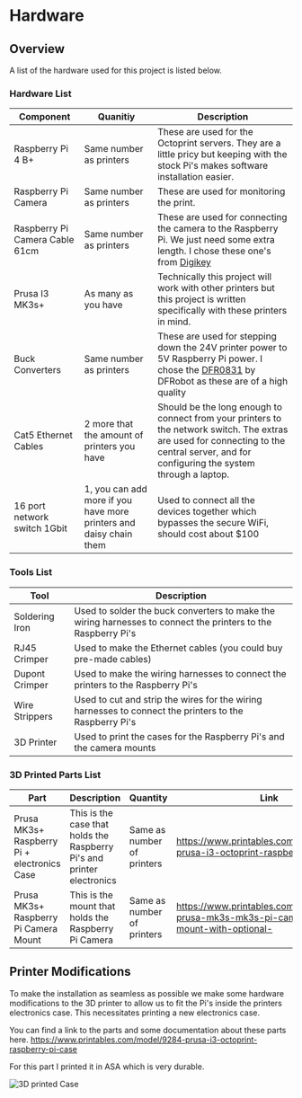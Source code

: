 # Hardware

## Overview

A list of the hardware used for this project is listed below.

### Hardware List

| Component                    | Quanitiy                                                           | Description                                                                                                                                                                               |
| ---------------------------- | ------------------------------------------------------------------ | ----------------------------------------------------------------------------------------------------------------------------------------------------------------------------------------- |
| Raspberry Pi 4 B+            | Same number as printers                                            | These are used for the Octoprint servers. They are a little pricy but keeping with the stock Pi's makes software installation easier.                                                     |
| Raspberry Pi Camera          | Same number as printers                                            | These are used for monitoring the print.                                                                                                                                                  |
| Raspberry Pi Camera Cable 61cm| Same number as printers                                            | These are used for connecting the camera to the Raspberry Pi. We just need some extra length. I chose these one's from [Digikey](https://www.digikey.ca/en/products/detail/adafruit-industries-llc/1731/6238161)                                                                                                                     |
| Prusa I3 MK3s+               | As many as you have                                                | Technically this project will work with other printers but this project is written specifically with these printers in mind.                                                              |
| Buck Converters              | Same number as printers                                            | These are used for stepping down the 24V printer power to 5V Raspberry Pi power. I chose the [DFR0831](https://www.digikey.ca/en/products/detail/dfrobot/DFR0831/14322651) by DFRobot as these are of a high quality                                            |
| Cat5 Ethernet Cables         | 2 more that the amount of printers you have                        | Should be the long enough to connect from your printers to the network switch. The extras are used for connecting to the central server, and for configuring the system through a laptop. |
| 16 port network switch 1Gbit | 1, you can add more if you have more printers and daisy chain them | Used to connect all the devices together which bypasses the secure WiFi, should cost about $100                                                                                           |


### Tools List

| Tool | Description |
| ---- | ----------- |
| Soldering Iron | Used to solder the buck converters to make the wiring harnesses to connect the printers to the Raspberry Pi's |
| RJ45 Crimper | Used to make the Ethernet cables (you could buy pre-made cables) |
| Dupont Crimper | Used to make the wiring harnesses to connect the printers to the Raspberry Pi's |
| Wire Strippers | Used to cut and strip the wires for the wiring harnesses to connect the printers to the Raspberry Pi's |
| 3D Printer | Used to print the cases for the Raspberry Pi's and the camera mounts |

### 3D Printed Parts List
| Part | Description | Quantity |  Link |
| ---- | ----------- | ---- | ------ |
| Prusa MK3s+ Raspberry Pi + electronics Case | This is the case that holds the Raspberry Pi's and printer electronics | Same as number of printers | https://www.printables.com/model/9284-prusa-i3-octoprint-raspberry-pi-case |
| Prusa MK3s+ Raspberry Pi Camera Mount | This is the mount that holds the Raspberry Pi Camera | Same as number of printers | https://www.printables.com/model/46866-prusa-mk3s-mk3s-pi-camera-v21-mount-with-optional- |

## Printer Modifications

To make the installation as seamless as possible we make some hardware modifications to the 3D printer to allow us to fit the Pi's inside the printers electronics case. This necessitates printing a new electronics case.

You can find a link to the parts and some documentation about these parts here.
https://www.printables.com/model/9284-prusa-i3-octoprint-raspberry-pi-case

For this part I printed it in ASA which is very durable.

![3D printed Case](https://media.printables.com/media/prints/9284/images/999924_9e40cd35-e9e9-4d74-8096-e8a45c03ccb3/thumbs/inside/1600x1200/jpg/img_5255.webp)
